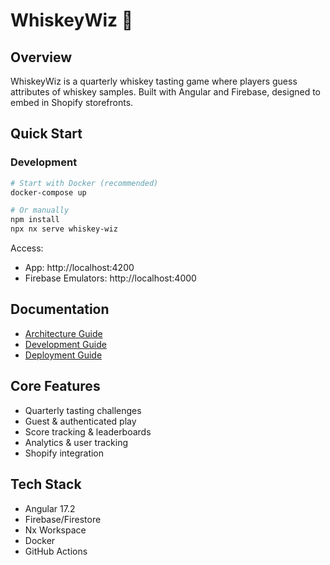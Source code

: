 # WhiskeyWiz 🥃

## Overview
WhiskeyWiz is a quarterly whiskey tasting game where players guess attributes of whiskey samples. Built with Angular and Firebase, designed to embed in Shopify storefronts.

## Quick Start

### Development
```bash
# Start with Docker (recommended)
docker-compose up

# Or manually
npm install
npx nx serve whiskey-wiz
```

Access:
- App: http://localhost:4200
- Firebase Emulators: http://localhost:4000

## Documentation
- [Architecture Guide](docs/architecture/README.md)
- [Development Guide](docs/development/README.md)
- [Deployment Guide](docs/deployment/README.md)

## Core Features
- Quarterly tasting challenges
- Guest & authenticated play
- Score tracking & leaderboards
- Analytics & user tracking
- Shopify integration

## Tech Stack
- Angular 17.2
- Firebase/Firestore
- Nx Workspace
- Docker
- GitHub Actions